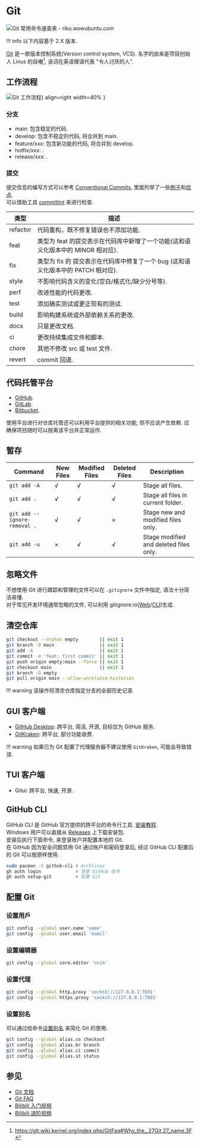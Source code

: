 # Git

![Git 常用命令速查表 - riku.wowubuntu.com](assets/git_cheat_sheet.jpg)  

!!! info
    以下内容基于 2.X 版本.  

[Git](https://git-scm.com/) 是一款版本控制系统(Version control system, VCS). 名字的由来是项目创始人 Linus 的自嘲[^1], 该词在英语俚语代表 "令人讨厌的人".  

## 工作流程

![Git 工作流程](assets/git_flow.png){ align=right width=40% }  

### 分支

- main: 包含稳定的代码.
- develop: 包含不稳定的代码, 将合并到 main.
- feature/xxx: 包含新功能的代码, 将合并到 develop.
- hotfix/xxx: .
- release/xxx: .

### 提交

提交信息的编写方式可以参考 [Conventional Commits](https://www.conventionalcommits.org/en/v1.0.0/), 里面列举了一些[例子](https://www.conventionalcommits.org/en/v1.0.0/#examples)和[优点](https://www.conventionalcommits.org/en/v1.0.0/#why-use-conventional-commits).  
可以借助工具 [commitlint](https://github.com/conventional-changelog/commitlint) 来进行检查.  

| 类型     | 描述                                                                              |
| -------- | --------------------------------------------------------------------------------- |
| refactor | 代码重构，既不修复错误也不添加功能.                                               |
| feat     | 类型为 feat 的提交表示在代码库中新增了一个功能(这和语义化版本中的 MINOR 相对应).  |
| fix      | 类型为 fix 的 提交表示在代码库中修复了一个 bug (这和语义化版本中的 PATCH 相对应). |
| style    | 不影响代码含义的变化(空白/格式化/缺少分号等).                                     |
| perf     | 改进性能的代码更改.                                                               |
| test     | 添加确实测试或更正现有的测试.                                                     |
| build    | 影响构建系统或外部依赖关系的更改.                                                 |
| docs     | 只是更改文档.                                                                     |
| ci       | 更改持续集成文件和脚本.                                                           |
| chore    | 其他不修改 src 或 test 文件.                                                      |
| revert   | commit 回退.                                                                      |

## 代码托管平台

- [GitHub](https://github.com/).
- [GitLab](https://about.gitlab.com/).
- [Bitbucket](https://bitbucket.org/).

使用平台进行对仓库托管还可以利用平台提供的相关功能, 但不应该产生依赖. 应确保项目随时可以脱离该平台并正常运作.  

## 暂存

| Command                      | New Files | Modified Files | Deleted Files | Description                            |
| ---------------------------- | --------- | -------------- | ------------- | -------------------------------------- |
| `git add -A`                 | √         | √              | √             | Stage all files.                       |
| `git add .`                  | √         | √              | √             | Stage all files in current folder.     |
| `git add --ignore-removal .` | √         | √              | ×             | Stage new and modified files only.     |
| `git add -u`                 | ×         | √              | √             | Stage modified and deleted files only. |

## 忽略文件

不想使用 Git 进行跟踪和管理的文件可以在 `.gitignore` 文件中指定, 语法十分简洁易懂.  
对于常见开发环境通常忽略的文件, 可以利用 gitignore.io([Web](https://www.toptal.com/developers/gitignore)/[CLI](https://docs.gitignore.io/install/command-line))生成.  

## 清空仓库

```sh
git checkout --orphan empty        || exit 1
git branch -D main                 || exit 1
git add -A                         || exit 1
git commit -m 'feat: first commit' || exit 1
git push origin empty:main --force || exit 1
git checkout main                  || exit 1
git branch -D empty
git pull origin main --allow-unrelated-histories
```

!!! warning
    该操作将清空仓库指定分支的全部历史记录.  

## GUI 客户端

- [GitHub Desktop](https://desktop.github.com/): 跨平台, 简洁, 开源, 目标仅为 GitHub 服务.
- [GitKraken](https://www.gitkraken.com/): 跨平台, 部分功能收费.

!!! warning
    如果已为 Git 配置了代理服务器不建议使用 `GitKraken`, 可能会导致错误.

## TUI 客户端

- Gitui: 跨平台, 快速, 开源.

## GitHub CLI

GitHub CLI 是 GitHub 官方提供的跨平台的命令行工具. [安装教程](https://github.com/cli/cli#installation).  
Windows 用户可以直接从 [Releases](https://github.com/cli/cli/releases) 上下载安装包.  
安装后执行下面命令, 来登录账户并配置本地的 Git.  
在 GitHub 因为安全问题禁用 Git 通过账户和密码登录后, 经过 GitHub CLI 配置后的 Git 可以按原样使用.  

```sh
sudo pacman -S github-cli # Archlinux
gh auth login             # 登录 GitHub 账号
gh auth setup-git         # 配置 Git
```

## 配置 Git

### 设置用戶

```sh
git config --global user.name 'name'
git config --global user.email 'eamil'
```

### 设置编辑器

```sh
git config --global core.editor 'nvim'
```

### 设置代理

```sh
git config --global http.proxy 'socks5://127.0.0.1:7891'
git config --global https.proxy 'socks5://127.0.0.1:7891'
```

### 设置别名

可以通过给命令[设置别名](https://git-scm.com/book/en/v2/Git-Basics-Git-Aliases) 来简化 Git 的使用.  

```sh
git config --global alias.co checkout
git config --global alias.br branch
git config --global alias.ci commit
git config --global alias.st status
```

## 参见

- [Git 文档](https://git-scm.com/doc)
- [Git FAQ](https://git.wiki.kernel.org/index.php/GitFaq)
- [Bilibili 入门视频](https://www.bilibili.com/video/BV1KD4y1S7FL)
- [Bilibili 进阶视频](https://www.bilibili.com/video/BV1hA411v7qX)

[^1]: https://git.wiki.kernel.org/index.php/GitFaq#Why_the_.27Git.27_name.3F

